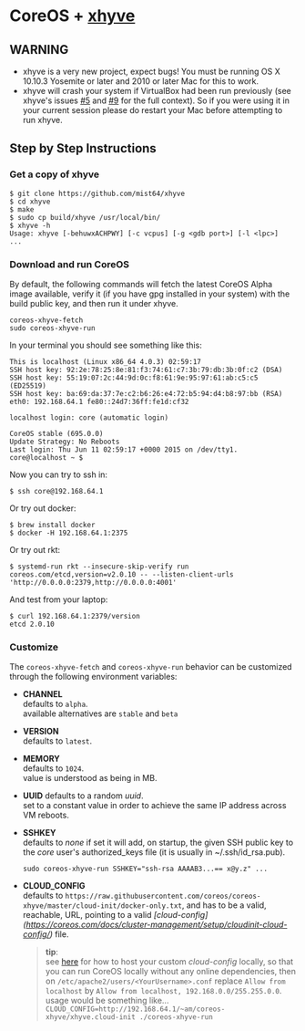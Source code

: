# CoreOS + [xhyve](https://github.com/mist64/xhyve)

**WARNING**
-----------
 - xhyve is a very new project, expect bugs! You must be running OS X 10.10.3 Yosemite or later and 2010 or later Mac for this to work.
 - xhyve will crash your system if VirtualBox had been run previously (see xhyve's issues [#5](mist64/xhyve#5) and [#9](mist64/xhyve#9) for the full context). So if you were using it in your current session please do restart your Mac before attempting to run xhyve.

## Step by Step Instructions

### Get a copy of xhyve

```
$ git clone https://github.com/mist64/xhyve
$ cd xhyve
$ make
$ sudo cp build/xhyve /usr/local/bin/
$ xhyve -h
Usage: xhyve [-behuwxACHPWY] [-c vcpus] [-g <gdb port>] [-l <lpc>]
...
```

### Download and run CoreOS

By default, the following commands will fetch the latest CoreOS Alpha image
available, verify it (if you have gpg installed in your system) with the build
public key, and then run it under xhyve.

```
coreos-xhyve-fetch
sudo coreos-xhyve-run
```

In your terminal you should see something like this:

```
This is localhost (Linux x86_64 4.0.3) 02:59:17
SSH host key: 92:2e:78:25:8e:81:f3:74:61:c7:3b:79:db:3b:0f:c2 (DSA)
SSH host key: 55:19:07:2c:44:9d:0c:f8:61:9e:95:97:61:ab:c5:c5 (ED25519)
SSH host key: ba:69:da:37:7e:c2:b6:26:e4:72:b5:94:d4:b8:97:bb (RSA)
eth0: 192.168.64.1 fe80::24d7:36ff:fe1d:cf32

localhost login: core (automatic login)

CoreOS stable (695.0.0)
Update Strategy: No Reboots
Last login: Thu Jun 11 02:59:17 +0000 2015 on /dev/tty1.
core@localhost ~ $
```

Now you can try to ssh in:

```
$ ssh core@192.168.64.1
```

Or try out docker:

```
$ brew install docker
$ docker -H 192.168.64.1:2375
```

Or try out rkt:

```
$ systemd-run rkt --insecure-skip-verify run coreos.com/etcd,version=v2.0.10 -- --listen-client-urls 'http://0.0.0.0:2379,http://0.0.0.0:4001'
```

And test from your laptop:

```
$ curl 192.168.64.1:2379/version
etcd 2.0.10
```

### Customize

The `coreos-xhyve-fetch` and `coreos-xhyve-run` behavior can be customized
through the following environment variables:
- **CHANNEL**  
  defaults to `alpha`.  
  available alternatives are `stable` and `beta`
- **VERSION**  
  defaults to `latest`.
- **MEMORY**  
  defaults to `1024`.  
  value is understood as being in MB.
- **UUID**
  defaults to a random *uuid*.  
  set to a constant value in order to achieve the same IP address across VM reboots.
- **SSHKEY**  
  defaults to *none*
  if set it will add, on startup, the given SSH public key to the *core*
  user's authorized_keys file (it is usually in ~/.ssh/id_rsa.pub).  
  ```
  sudo coreos-xhyve-run SSHKEY="ssh-rsa AAAAB3...== x@y.z" ...
  ```
- **CLOUD_CONFIG**  
  defaults to `https://raw.githubusercontent.com/coreos/coreos-xhyve/master/cloud-init/docker-only.txt`, and has to be a valid, reachable, URL,
  pointing to a valid *[cloud-config]
  (https://coreos.com/docs/cluster-management/setup/cloudinit-cloud-config/)*
  file.

  > **tip**:  
  > see [here](https://discussions.apple.com/docs/DOC-3083) for how to
  > host your custom *cloud-config* locally, so that you can run CoreOS locally
  > without any online dependencies, then on
  > `/etc/apache2/users/<YourUsername>.conf` replace `Allow from localhost` by
  > `Allow from localhost, 192.168.0.0/255.255.0.0`.  
  > usage would be something like...  
  > `CLOUD_CONFIG=http://192.168.64.1/~am/coreos-xhyve/xhyve.cloud-init ./coreos-xhyve-run`

